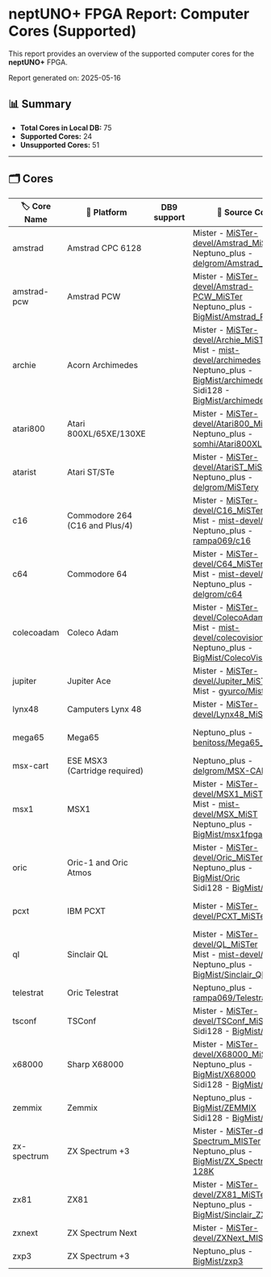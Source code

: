 # neptUNO+ FPGA Report: Computer Cores (Supported)

This report provides an overview of the supported computer cores for the **neptUNO+** FPGA.

Report generated on: 2025-05-16

## 📊 Summary

- **Total Cores in Local DB:** 75
- **Supported Cores:** 24
- **Unsupported Cores:** 51

---

## 🗂️ Cores

| 🏷️ **Core Name** | 📝 **Platform** | DB9 support | 🔗 **Source Code** | 🗂️ **Database** | 🗒️ **Notes** |
|-------------------|-----------------|-------------|--------------------|------------------|--------------|
| amstrad | Amstrad CPC 6128 |  | Mister - [MiSTer-devel/Amstrad_MiSTer](https://github.com/MiSTer-devel/Amstrad_MiSTer)<br>Neptuno_plus - [delgrom/Amstrad_MiST](https://github.com/delgrom/Amstrad_MiST) | Official_Distribution_MiSTer |  |
| amstrad-pcw | Amstrad PCW |  | Mister - [MiSTer-devel/Amstrad-PCW_MiSTer](https://github.com/MiSTer-devel/Amstrad-PCW_MiSTer)<br>Neptuno_plus - [BigMist/Amstrad_PCW](https://github.com/BigMist/Amstrad_PCW) | Official_Distribution_MiSTer |  |
| archie | Acorn Archimedes |  | Mister - [MiSTer-devel/Archie_MiSTer](https://github.com/MiSTer-devel/Archie_MiSTer)<br>Mist - [mist-devel/archimedes](https://github.com/mist-devel/archimedes)<br>Neptuno_plus - [BigMist/archimedes](https://github.com/BigMist/archimedes)<br>Sidi128 - [BigMist/archimedes](https://github.com/BigMist/archimedes) | Official_Distribution_MiSTer |  |
| atari800 | Atari 800XL/65XE/130XE |  | Mister - [MiSTer-devel/Atari800_MiSTer](https://github.com/MiSTer-devel/Atari800_MiSTer)<br>Neptuno_plus - [somhi/Atari800XL](https://github.com/somhi/Atari800XL) | Official_Distribution_MiSTer |  |
| atarist | Atari ST/STe |  | Mister - [MiSTer-devel/AtariST_MiSTer](https://github.com/MiSTer-devel/AtariST_MiSTer)<br>Neptuno_plus - [delgrom/MiSTery](https://github.com/delgrom/MiSTery) | Official_Distribution_MiSTer |  |
| c16 | Commodore 264 (C16 and Plus/4) |  | Mister - [MiSTer-devel/C16_MiSTer](https://github.com/MiSTer-devel/C16_MiSTer)<br>Mist - [mist-devel/c16](https://github.com/mist-devel/c16)<br>Neptuno_plus - [rampa069/c16](https://github.com/rampa069/c16) | Official_Distribution_MiSTer |  |
| c64 | Commodore 64 |  | Mister - [MiSTer-devel/C64_MiSTer](https://github.com/MiSTer-devel/C64_MiSTer)<br>Mist - [mist-devel/c64](https://github.com/mist-devel/c64)<br>Neptuno_plus - [delgrom/c64](https://github.com/delgrom/c64) | Official_Distribution_MiSTer |  |
| colecoadam | Coleco Adam |  | Mister - [MiSTer-devel/ColecoAdam_MiSTer](https://github.com/MiSTer-devel/ColecoAdam_MiSTer)<br>Mist - [mist-devel/colecovision_fpga](https://github.com/mist-devel/colecovision_fpga)<br>Neptuno_plus - [BigMist/ColecoVision](https://github.com/BigMist/ColecoVision) | Official_Distribution_MiSTer |  |
| jupiter | Jupiter Ace |  | Mister - [MiSTer-devel/Jupiter_MiSTer](https://github.com/MiSTer-devel/Jupiter_MiSTer)<br>Mist - [gyurco/Mist_FPGA](https://github.com/gyurco/Mist_FPGA/tree/master/Computer_MiST/Jupiter%20Cantab%20-%20JupiterACE_MiST) | Official_Distribution_MiSTer | Core neptUNO+ by Kyp069 |
| lynx48 | Camputers Lynx 48 |  | Mister - [MiSTer-devel/Lynx48_MiSTer](https://github.com/MiSTer-devel/Lynx48_MiSTer) | Official_Distribution_MiSTer |  |
| mega65 | Mega65 |  | Neptuno_plus - [benitoss/Mega65_Altera](https://github.com/benitoss/Mega65_Altera) |  | Core neptUNO+ by benitoss |
| msx-cart | ESE MSX3 (Cartridge required) |  | Neptuno_plus - [delgrom/MSX-CART](https://github.com/delgrom/MSX-CART) | BigMist |  |
| msx1 | MSX1 |  | Mister - [MiSTer-devel/MSX1_MiSTer](https://github.com/MiSTer-devel/MSX1_MiSTer)<br>Mist - [mist-devel/MSX_MiST](https://github.com/mist-devel/MSX_MiST)<br>Neptuno_plus - [BigMist/msx1fpga](https://github.com/BigMist/msx1fpga) | Official_Distribution_MiSTer | Ported by @rampa069 |
| oric | Oric-1 and Oric Atmos |  | Mister - [MiSTer-devel/Oric_MiSTer](https://github.com/MiSTer-devel/Oric_MiSTer)<br>Neptuno_plus - [BigMist/Oric](https://github.com/BigMist/Oric)<br>Sidi128 - [BigMist/Oric](https://github.com/BigMist/Oric) | Official_Distribution_MiSTer |  |
| pcxt | IBM PCXT |  | Mister - [MiSTer-devel/PCXT_MiSTer](https://github.com/MiSTer-devel/PCXT_MiSTer) | Official_Distribution_MiSTer | neptUNO+ deMiSTified by Somhi |
| ql | Sinclair QL |  | Mister - [MiSTer-devel/QL_MiSTer](https://github.com/MiSTer-devel/QL_MiSTer)<br>Mist - [mist-devel/ql](https://github.com/mist-devel/ql)<br>Neptuno_plus - [BigMist/Sinclair_QL](https://github.com/BigMist/Sinclair_QL) | Official_Distribution_MiSTer |  |
| telestrat | Oric Telestrat |  | Neptuno_plus - [rampa069/Telestrat_MiSTer](https://github.com/rampa069/Telestrat_MiSTer) | BigMist | Ported by @rampa069 |
| tsconf | TSConf |  | Mister - [MiSTer-devel/TSConf_MiSTer](https://github.com/MiSTer-devel/TSConf_MiSTer)<br>Sidi128 - [BigMist/TSConf](https://github.com/BigMist/TSConf) | Official_Distribution_MiSTer | neptUNO+ ported by @red_corvette |
| x68000 | Sharp X68000 |  | Mister - [MiSTer-devel/X68000_MiSTer](https://github.com/MiSTer-devel/X68000_MiSTer)<br>Neptuno_plus - [BigMist/X68000](https://github.com/BigMist/X68000)<br>Sidi128 - [BigMist/X68000](https://github.com/BigMist/X68000) | Official_Distribution_MiSTer |  |
| zemmix | Zemmix |  | Neptuno_plus - [BigMist/ZEMMIX](https://github.com/BigMist/ZEMMIX)<br>Sidi128 - [BigMist/ZEMMIX](https://github.com/BigMist/ZEMMIX) | BigMist |  |
| zx-spectrum | ZX Spectrum +3 |  | Mister - [MiSTer-devel/ZX-Spectrum_MISTer](https://github.com/MiSTer-devel/ZX-Spectrum_MISTer)<br>Neptuno_plus - [BigMist/ZX_Spectrum-128K](https://github.com/BigMist/ZX_Spectrum-128K) | Official_Distribution_MiSTer | ported by @delgrom |
| zx81 | ZX81 |  | Mister - [MiSTer-devel/ZX81_MiSTer](https://github.com/MiSTer-devel/ZX81_MiSTer)<br>Neptuno_plus - [BigMist/Sinclair_ZX8X](https://github.com/BigMist/Sinclair_ZX8X) | Official_Distribution_MiSTer |  |
| zxnext | ZX Spectrum Next |  | Mister - [MiSTer-devel/ZXNext_MISTer](https://github.com/MiSTer-devel/ZXNext_MISTer) | Official_Distribution_MiSTer | ported by @delgrom |
| zxp3 | ZX Spectrum +3 |  | Neptuno_plus - [BigMist/zxp3](https://github.com/BigMist/zxp3) | BigMist |  |
